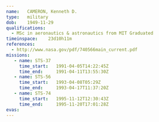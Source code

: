 ```yaml
---
name:	CAMERON, Kenneth D.
type:	military
dob:	1949-11-29
qualifications:
  - MSc in aeronautics & astronautics from MIT Graduated
timeinspace:	23d10h11m
references:
  - http://www.nasa.gov/pdf/740566main_current.pdf
missions:
   - name: STS-37
     time_start:   1991-04-05T14:22:45Z
     time_end:     1991-04-11T13:55:30Z
   - name: STS-56
     time_start:   1993-04-08T05:29Z
     time_end:     1993-04-17T11:37:20Z
   - name: STS-74
     time_start:   1995-11-12T12:30:43Z
     time_end:     1995-11-20T17:01:28Z
evas:
---
```

